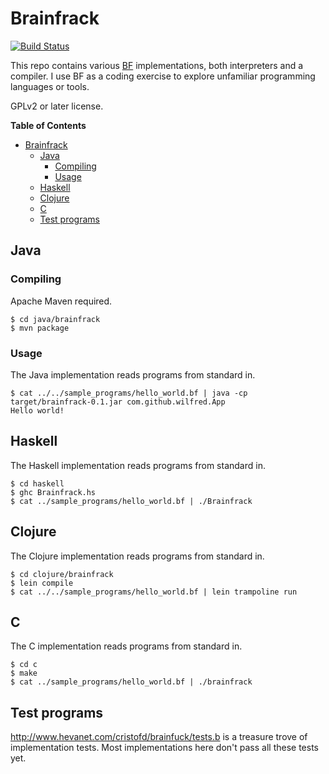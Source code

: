 # Brainfrack

[![Build Status](https://travis-ci.org/Wilfred/Brainfrack.svg?branch=master)](https://travis-ci.org/Wilfred/Brainfrack)

This repo contains various
[BF](http://en.wikipedia.org/wiki/Brainfuck) implementations, both
interpreters and a compiler. I use BF as a coding exercise to explore
unfamiliar programming languages or tools.

GPLv2 or later license.

<!-- markdown-toc start - Don't edit this section. Run M-x markdown-toc-generate-toc again -->
**Table of Contents**

- [Brainfrack](#brainfrack)
    - [Java](#java)
        - [Compiling](#compiling)
        - [Usage](#usage)
    - [Haskell](#haskell)
    - [Clojure](#clojure)
    - [C](#c)
    - [Test programs](#test-programs)

<!-- markdown-toc end -->

## Java

### Compiling

Apache Maven required.

    $ cd java/brainfrack
    $ mvn package

### Usage

The Java implementation reads programs from standard in.

    $ cat ../../sample_programs/hello_world.bf | java -cp target/brainfrack-0.1.jar com.github.wilfred.App
    Hello world!

## Haskell

The Haskell implementation reads programs from standard in.

    $ cd haskell
    $ ghc Brainfrack.hs
    $ cat ../sample_programs/hello_world.bf | ./Brainfrack

## Clojure

The Clojure implementation reads programs from standard in.

    $ cd clojure/brainfrack
    $ lein compile
    $ cat ../../sample_programs/hello_world.bf | lein trampoline run

## C

The C implementation reads programs from standard in.

    $ cd c
    $ make
    $ cat ../sample_programs/hello_world.bf | ./brainfrack

## Test programs

http://www.hevanet.com/cristofd/brainfuck/tests.b is a treasure trove
of implementation tests. Most implementations here don't pass all
these tests yet.
